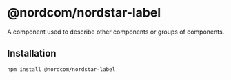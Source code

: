 # @nordcom/nordstar-label

A component used to describe other components or groups of components.

## Installation

```sh
npm install @nordcom/nordstar-label
```
